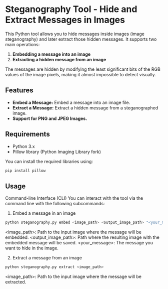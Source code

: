 # Steganography Tool - Hide and Extract Messages in Images

This Python tool allows you to hide messages inside images (image steganography) and later extract those hidden messages. It supports two main operations:

1. **Embedding a message into an image**
2. **Extracting a hidden message from an image**

The messages are hidden by modifying the least significant bits of the RGB values of the image pixels, making it almost impossible to detect visually.

## Features

- **Embed a Message:** Embed a message into an image file.
- **Extract a Message:** Extract a hidden message from a steganographed image.
- **Support for PNG and JPEG Images.**

## Requirements

- Python 3.x
- Pillow library (Python Imaging Library fork)

You can install the required libraries using:

```bash
pip install pillow
```

## Usage
Command-line Interface (CLI)
You can interact with the tool via the command line with the following subcommands:

1. Embed a message in an image

```bash
python steganography.py embed <image_path> <output_image_path> "<your_message>"
```

<image_path>: Path to the input image where the message will be embedded.
<output_image_path>: Path where the resulting image with the embedded message will be saved.
<your_message>: The message you want to hide in the image.

2. Extract a message from an image

```bash
python steganography.py extract <image_path>
```

<image_path>: Path to the input image where the message will be extracted.

